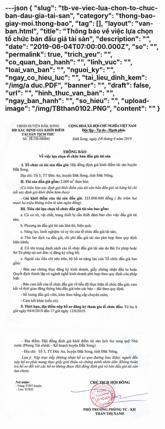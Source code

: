 ---json
{
    "slug": "tb-ve-viec-lua-chon-to-chuc-ban-dau-gia-tai-san",
    "category": "thong-bao-giay-moi.thong-bao",
    "tag": [],
    "layout": "van-ban.html",
    "title": "Thông báo về việc lựa chọn tổ chức bán đấu giá tài sản",
    "description": "",
    "date": "2019-06-04T07:00:00.000Z",
    "so": "",
    "permalink": true,
    "trich_yeu": "",
    "co_quan_ban_hanh": "",
    "linh_vuc": "",
    "loai_van_ban": "",
    "nguoi_ky": "",
    "ngay_co_hieu_luc": "",
    "tai_lieu_dinh_kem": "/img/a duc.PDF",
    "banner": "",
    "draft": false,
    "url": "",
    "hinh_thuc_van_ban": "",
    "ngay_ban_hanh": "",
    "so_hieu": "",
    "upload-image": "/img/TBthan0102.PNG",
    "__content__": ""
}
---
<p><img alt="" src="/img/TBthan0101.PNG" /></p>

<p><img alt="" src="/img/TBthan0102.PNG" /></p>
